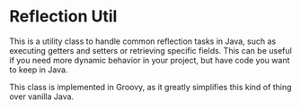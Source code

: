 # Reflection Util
This is a utility class to handle common reflection tasks in Java, such as executing getters and setters or retrieving
specific fields.  This can be useful if you need more dynamic behavior in your project, but have code you want to keep 
in Java.

This class is implemented in Groovy, as it greatly simplifies this kind of thing over vanilla Java.